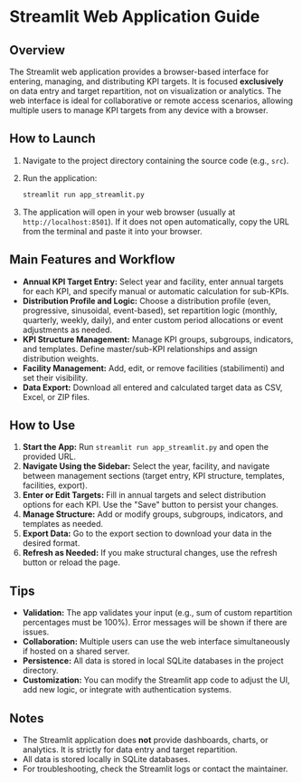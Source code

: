 # Streamlit Web Application Guide

## Overview

The Streamlit web application provides a browser-based interface for entering, managing, and distributing KPI targets. It is focused **exclusively** on data entry and target repartition, not on visualization or analytics. The web interface is ideal for collaborative or remote access scenarios, allowing multiple users to manage KPI targets from any device with a browser.

## How to Launch

1. Navigate to the project directory containing the source code (e.g., `src`).
2. Run the application:

    ```bash
    streamlit run app_streamlit.py
    ```

3. The application will open in your web browser (usually at `http://localhost:8501`). If it does not open automatically, copy the URL from the terminal and paste it into your browser.

## Main Features and Workflow

- **Annual KPI Target Entry:** Select year and facility, enter annual targets for each KPI, and specify manual or automatic calculation for sub-KPIs.
- **Distribution Profile and Logic:** Choose a distribution profile (even, progressive, sinusoidal, event-based), set repartition logic (monthly, quarterly, weekly, daily), and enter custom period allocations or event adjustments as needed.
- **KPI Structure Management:** Manage KPI groups, subgroups, indicators, and templates. Define master/sub-KPI relationships and assign distribution weights.
- **Facility Management:** Add, edit, or remove facilities (stabilimenti) and set their visibility.
- **Data Export:** Download all entered and calculated target data as CSV, Excel, or ZIP files.

## How to Use

1. **Start the App:** Run `streamlit run app_streamlit.py` and open the provided URL.
2. **Navigate Using the Sidebar:** Select the year, facility, and navigate between management sections (target entry, KPI structure, templates, facilities, export).
3. **Enter or Edit Targets:** Fill in annual targets and select distribution options for each KPI. Use the "Save" button to persist your changes.
4. **Manage Structure:** Add or modify groups, subgroups, indicators, and templates as needed.
5. **Export Data:** Go to the export section to download your data in the desired format.
6. **Refresh as Needed:** If you make structural changes, use the refresh button or reload the page.

## Tips

- **Validation:** The app validates your input (e.g., sum of custom repartition percentages must be 100%). Error messages will be shown if there are issues.
- **Collaboration:** Multiple users can use the web interface simultaneously if hosted on a shared server.
- **Persistence:** All data is stored in local SQLite databases in the project directory.
- **Customization:** You can modify the Streamlit app code to adjust the UI, add new logic, or integrate with authentication systems.

## Notes

- The Streamlit application does **not** provide dashboards, charts, or analytics. It is strictly for data entry and target repartition.
- All data is stored locally in SQLite databases.
- For troubleshooting, check the Streamlit logs or contact the maintainer.

